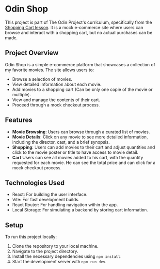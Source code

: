# Odin Shop

This project is part of The Odin Project's curriculum, specifically from the [Shopping Cart lesson](https://www.theodinproject.com/lessons/node-path-react-new-shopping-cart). It is a mock e-commerce site where users can browse and interact with a shopping cart, but no actual purchases can be made.

## Project Overview

Odin Shop is a simple e-commerce platform that showcases a collection of my favorite movies. The site allows users to:

- Browse a selection of movies.
- View detailed information about each movie.
- Add movies to a shopping cart (Can be only one copie of the movie or multiple).
- View and manage the contents of their cart.
- Proceed through a mock checkout process.

## Features

- **Movie Browsing**: Users can browse through a curated list of movies.
- **Movie Details**: Click on any movie to see more detailed information, including the director, cast, and a brief synopsis.
- **Shopping**: Users can add movies to their cart and adjust quantities and click to the movie poster or title to have access to movie detail.
- **Cart** Users can see all movies added to his cart, with the quantity requested for each movie. He can see the total price and can click for a mock checkout process.

## Technologies Used

- React: For building the user interface.
- Vite: For fast development builds.
- React Router: For handling navigation within the app.
- Local Storage: For simulating a backend by storing cart information.

## Setup

To run this project locally:

1. Clone the repository to your local machine.
2. Navigate to the project directory.
3. Install the necessary dependencies using `npm install`.
4. Start the development server with `npm run dev`.

